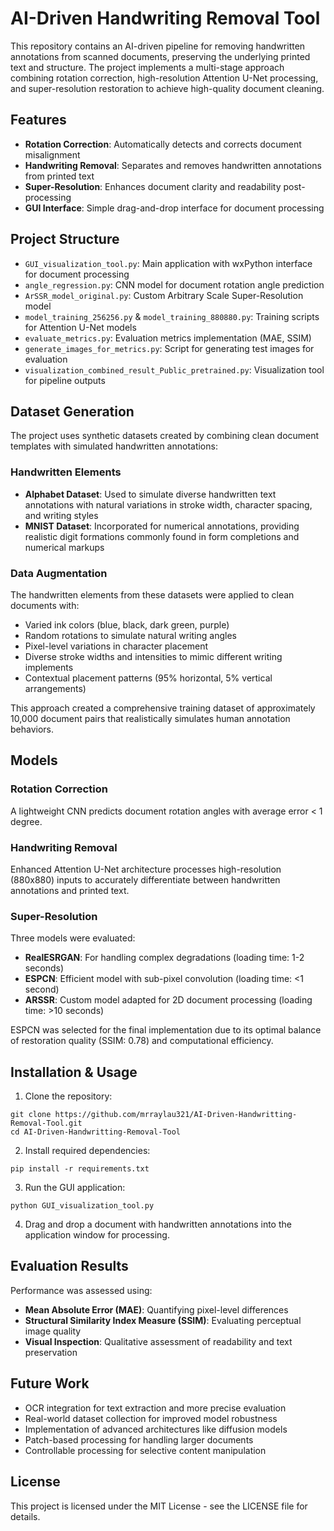 # AI-Driven Handwriting Removal Tool

This repository contains an AI-driven pipeline for removing handwritten annotations from scanned documents, preserving the underlying printed text and structure. The project implements a multi-stage approach combining rotation correction, high-resolution Attention U-Net processing, and super-resolution restoration to achieve high-quality document cleaning.

## Features

- **Rotation Correction**: Automatically detects and corrects document misalignment
- **Handwriting Removal**: Separates and removes handwritten annotations from printed text
- **Super-Resolution**: Enhances document clarity and readability post-processing
- **GUI Interface**: Simple drag-and-drop interface for document processing

## Project Structure

- `GUI_visualization_tool.py`: Main application with wxPython interface for document processing
- `angle_regression.py`: CNN model for document rotation angle prediction
- `ArSSR_model_original.py`: Custom Arbitrary Scale Super-Resolution model
- `model_training_256256.py` & `model_training_880880.py`: Training scripts for Attention U-Net models
- `evaluate_metrics.py`: Evaluation metrics implementation (MAE, SSIM)
- `generate_images_for_metrics.py`: Script for generating test images for evaluation
- `visualization_combined_result_Public_pretrained.py`: Visualization tool for pipeline outputs

## Dataset Generation

The project uses synthetic datasets created by combining clean document templates with simulated handwritten annotations:

### Handwritten Elements
- **Alphabet Dataset**: Used to simulate diverse handwritten text annotations with natural variations in stroke width, character spacing, and writing styles
- **MNIST Dataset**: Incorporated for numerical annotations, providing realistic digit formations commonly found in form completions and numerical markups

### Data Augmentation
The handwritten elements from these datasets were applied to clean documents with:
- Varied ink colors (blue, black, dark green, purple)
- Random rotations to simulate natural writing angles
- Pixel-level variations in character placement
- Diverse stroke widths and intensities to mimic different writing implements
- Contextual placement patterns (95% horizontal, 5% vertical arrangements)

This approach created a comprehensive training dataset of approximately 10,000 document pairs that realistically simulates human annotation behaviors.

## Models

### Rotation Correction
A lightweight CNN predicts document rotation angles with average error < 1 degree.

### Handwriting Removal
Enhanced Attention U-Net architecture processes high-resolution (880x880) inputs to accurately differentiate between handwritten annotations and printed text.

### Super-Resolution
Three models were evaluated:
- **RealESRGAN**: For handling complex degradations (loading time: 1-2 seconds)
- **ESPCN**: Efficient model with sub-pixel convolution (loading time: <1 second)
- **ARSSR**: Custom model adapted for 2D document processing (loading time: >10 seconds)

ESPCN was selected for the final implementation due to its optimal balance of restoration quality (SSIM: 0.78) and computational efficiency.

## Installation & Usage

1. Clone the repository:
```
git clone https://github.com/mrraylau321/AI-Driven-Handwritting-Removal-Tool.git
cd AI-Driven-Handwritting-Removal-Tool
```

2. Install required dependencies:
```
pip install -r requirements.txt
```

3. Run the GUI application:
```
python GUI_visualization_tool.py
```

4. Drag and drop a document with handwritten annotations into the application window for processing.

## Evaluation Results

Performance was assessed using:
- **Mean Absolute Error (MAE)**: Quantifying pixel-level differences
- **Structural Similarity Index Measure (SSIM)**: Evaluating perceptual image quality
- **Visual Inspection**: Qualitative assessment of readability and text preservation

## Future Work

- OCR integration for text extraction and more precise evaluation
- Real-world dataset collection for improved model robustness
- Implementation of advanced architectures like diffusion models
- Patch-based processing for handling larger documents
- Controllable processing for selective content manipulation

## License

This project is licensed under the MIT License - see the LICENSE file for details.
